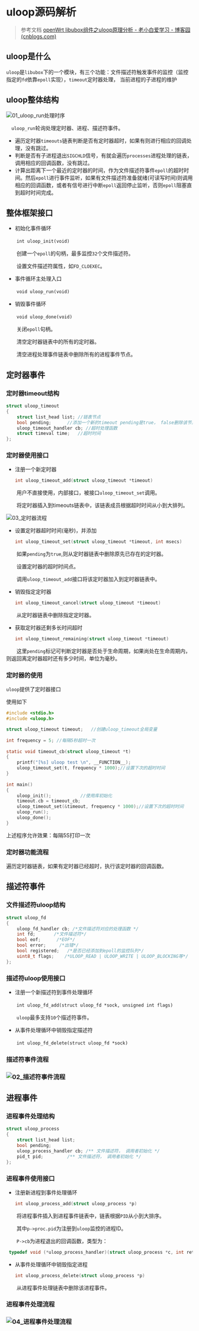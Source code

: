 # uloop源码解析

> 参考文档 [openWrt libubox组件之uloop原理分析 - 老小白爱学习 - 博客园 (cnblogs.com)](https://www.cnblogs.com/laoxiaobaiup/p/9366880.html)

## uloop是什么

`uloop`是`libubox`下的一个模块，有三个功能：文件描述符触发事件的监控（监控指定的`fd`依靠`epoll`实现），`timeout`定时器处理， 当前进程的子进程的维护



## uloop整体结构

![01_uloop_run处理时序](.\img\01_uloop_run处理时序.png)

　`uloop_run`轮询处理定时器、进程、描述符事件。

- 遍历定时器`timeouts`链表判断是否有定时器超时，如果有则进行相应的回调处理，没有跳过。
- 判断是否有子进程退出`SIGCHLD`信号，有就会遍历`processes`进程处理的链表，调用相应的回调函数，没有跳过。
- 计算出距离下一个最近的定时器的时间，作为文件描述符事件`epoll`的超时时间。然后`epoll`进行事件监听，如果有文件描述符准备就绪(可读写时间)则调用相应的回调函数，或者有信号进行中断`epoll`返回停止监听，否则`epoll`阻塞直到超时时间完成。



## 整体框架接口

- 初始化事件循环

　　`int uloop_init(void)`

　　创建一个`epoll`的句柄，最多监控`32`个文件描述符。

　　设置文件描述符属性，如`FD_CLOEXEC`。

- 事件循环主处理入口

　　`void uloop_run(void)`

- 销毁事件循环

　　`void uloop_done(void)`

　　关闭`epoll`句柄。

　　清空定时器链表中的所有的定时器。

　　清空进程处理事件链表中删除所有的进程事件节点。



## 定时器事件

### 定时器timeout结构

```c
struct uloop_timeout
{
    struct list_head list; //链表节点
    bool pending;      //添加一个新的timeout pending是true， false删除该节点timeout
    uloop_timeout_handler cb; //超时处理函数
    struct timeval time;   //超时时间
};
```

### 定时器使用接口

- 注册一个新定时器

  ```c
  int uloop_timeout_add(struct uloop_timeout *timeout)
  ```

　　用户不直接使用，内部接口，被接口`uloop_timeout_set`调用。

　　将定时器插入到timeouts链表中，该链表成员根据超时时间从小到大排列。

 ![03_定时器流程](E:\work\git_project\StuduNode\07_开源项目解析\02_ubus源码解析\uloop解析\img\03_定时器流程.png)

- 设置定时器超时时间(毫秒)，并添加

  ```c
  int uloop_timeout_set(struct uloop_timeout *timeout, int msecs)
  ```

　　如果`pending`为`true`,则从定时器链表中删除原先已存在的定时器。

　　设置定时器的超时时间点。

　　调用`uloop_timeout_add`接口将该定时器加入到定时器链表中。

- 销毁指定定时器

  ```c
  int uloop_timeout_cancel(struct uloop_timeout *timeout)
  ```

　　从定时器链表中删除指定定时器。

- 获取定时器还剩多长时间超时

  ```c
  int uloop_timeout_remaining(struct uloop_timeout *timeout)　　
  ```

　　这里`pending`标记可判断定时器是否处于生命周期，如果尚处在生命周期内，则返回离定时器超时还有多少时间，单位为毫秒。

### 定时器的使用

`uloop`提供了定时器接口

使用如下

```c
#include <stdio.h>
#include <uloop.h>

struct uloop_timeout timeout;	//创建uloop_timeout全局变量
 
int frequency = 5; //每隔5秒超时一次
 
static void timeout_cb(struct uloop_timeout *t)
{
	printf("[%s] uloop test \n", __FUNCTION__);
	uloop_timeout_set(t, frequency * 1000);//设置下次的超时时间
}
 
int main()
{	
	uloop_init();			//使用库初始化	
	timeout.cb = timeout_cb;
	uloop_timeout_set(&timeout, frequency * 1000);//设置下次的超时时间
	uloop_run();
	uloop_done();
}
```

上述程序允许效果：每隔5S打印一次

### 定时器功能流程

遍历定时器链表，如果有定时器已经超时，执行该定时器的回调函数。



## 描述符事件

### 文件描述符uloop结构

```c
struct uloop_fd
{
    uloop_fd_handler cb; /*文件描述符对应的处理函数 */
    int fd;       /*文件描述符*/
    bool eof;      /*EOF*/
    bool error;     /*出错*/
    bool registered;   /*是否已经添加到epoll的监控队列*/
    uint8_t flags;    /*ULOOP_READ | ULOOP_WRITE | ULOOP_BLOCKING等*/ 
};
```

### 描述符uloop使用接口

- 注册一个新描述符到事件处理循环

　　`int uloop_fd_add(struct uloop_fd *sock, unsigned int flags)`

　　`uloop`最多支持`10`个描述符事件。

- 从事件处理循环中销毁指定描述符

　　`int uloop_fd_delete(struct uloop_fd *sock)`

### 描述符事件流程

###  ![02_描述符事件流程](.\img\02_描述符事件流程.png)



## 进程事件

### 进程事件处理结构

```c
struct uloop_process
{
    struct list_head list;       
    bool pending;         
    uloop_process_handler cb; /** 文件描述符， 调用者初始化 */
    pid_t pid;         /** 文件描述符， 调用者初始化 */
};
```

### 进程事件使用接口

- 注册新进程到事件处理循环

  ```c
  int uloop_process_add(struct uloop_process *p)
  ```

　　将进程事件插入到进程事件链表中，链表根据`PID`从小到大排序。

　　其中`p->proc.pid`为注册到`uloop`监控的进程ID。

　　`P->cb`为进程退出的回调函数，类型为：

 ```c
  typedef void (*uloop_process_handler)(struct uloop_process *c, int ret)
 ```


- 从事件处理循环中销毁指定进程

  ```c
  int uloop_process_delete(struct uloop_process *p)
  ```

　　从进程事件处理链表中删除该进程事件。

### 进程事件处理流程

### ![04_进程事件处理流程](.\img\04_进程事件处理流程.png)
